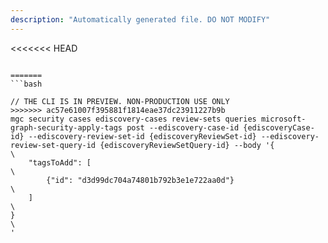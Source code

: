 ```yaml
---
description: "Automatically generated file. DO NOT MODIFY"
---
```


<<<<<<< HEAD
```cli

=======
```bash

// THE CLI IS IN PREVIEW. NON-PRODUCTION USE ONLY
>>>>>>> ac57e61007f395881f1814eae37dc23911227b9b
mgc security cases ediscovery-cases review-sets queries microsoft-graph-security-apply-tags post --ediscovery-case-id {ediscoveryCase-id} --ediscovery-review-set-id {ediscoveryReviewSet-id} --ediscovery-review-set-query-id {ediscoveryReviewSetQuery-id} --body '{\
    "tagsToAdd": [\
        {"id": "d3d99dc704a74801b792b3e1e722aa0d"}\
    ]\
}\
'

```